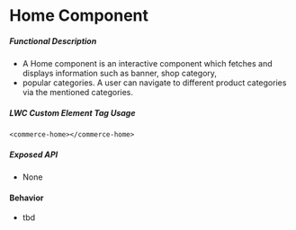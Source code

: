 <!---
    Copyright (c) 2020, salesforce.com, inc.
    All rights reserved.
    SPDX-License-Identifier: BSD-3-Clause
    For full license text, see the LICENSE file in the repo root or https://opensource.org/licenses/BSD-3-Clause
-->
# Home Component

##### Functional Description
* A Home component is an interactive component which fetches and displays information such as banner, shop category, 
* popular categories. A user can navigate to different product categories via the mentioned categories.
 
##### LWC Custom Element Tag Usage
`<commerce-home></commerce-home>`

##### Exposed API
* None

#### Behavior  
* tbd  
